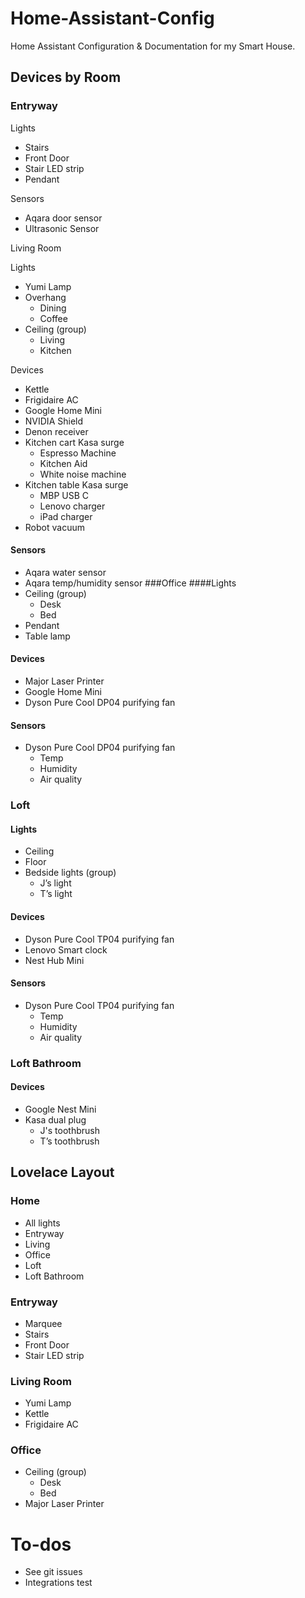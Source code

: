 # Home-Assistant-Config
Home Assistant Configuration &amp; Documentation for my Smart House.
## Devices by Room
### Entryway

Lights
- Stairs
- Front Door
- Stair LED strip
- Pendant

Sensors
- Aqara door sensor
- Ultrasonic Sensor

Living Room

Lights
- Yumi Lamp
- Overhang 
  - Dining
  - Coffee
- Ceiling (group)
  - Living
  - Kitchen

Devices
- Kettle
- Frigidaire AC
- Google Home Mini
- NVIDIA Shield
- Denon receiver
- Kitchen cart Kasa surge
  - Espresso Machine
  - Kitchen Aid
  - White noise machine
- Kitchen table Kasa surge
  - MBP USB C
  - Lenovo charger
  - iPad charger
- Robot vacuum

#### Sensors
- Aqara water sensor
- Aqara temp/humidity sensor
###Office 
####Lights
- Ceiling (group)
  - Desk    
  - Bed
- Pendant 
- Table lamp

#### Devices
- Major Laser Printer
- Google Home Mini
- Dyson Pure Cool DP04 purifying fan

#### Sensors
- Dyson Pure Cool DP04 purifying fan
  - Temp
  - Humidity
  - Air quality

### Loft
#### Lights
- Ceiling
- Floor
- Bedside lights (group)
  - J’s light
  - T’s light

#### Devices
- Dyson Pure Cool TP04 purifying fan
- Lenovo Smart clock
- Nest Hub Mini

#### Sensors
- Dyson Pure Cool TP04 purifying fan
  - Temp
  - Humidity
  - Air quality

### Loft Bathroom
#### Devices
- Google Nest Mini
- Kasa dual plug
  - J's toothbrush
  - T’s toothbrush

## Lovelace Layout
### Home
- All lights
- Entryway
- Living
- Office
- Loft
- Loft Bathroom

### Entryway
- Marquee
- Stairs
- Front Door
- Stair LED strip

### Living Room
- Yumi Lamp
- Kettle
- Frigidaire AC

### Office
- Ceiling (group)
  - Desk    
  - Bed
- Major Laser Printer

# To-dos
- See git issues
- Integrations test
